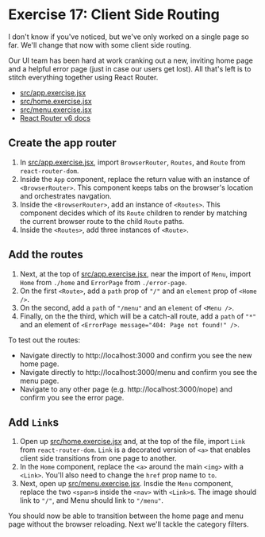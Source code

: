 # Exercise 17: Client Side Routing

I don't know if you've noticed, but we've only worked on a single page so far. We'll change that now with some client side routing.

Our UI team has been hard at work cranking out a new, inviting home page and a helpful error page (just in case our users get lost). All that's left is to stitch everything together using React Router.

- [src/app.exercise.jsx](./src/app.exercise.jsx)
- [src/home.exercise.jsx](./src/home.exercise.jsx)
- [src/menu.exercise.jsx](./src/menu.exercise.jsx)
- [React Router v6 docs](https://reactrouter.com/)

## Create the app router

1. In [src/app.exercise.jsx](./src/app.exercise.jsx), import `BrowserRouter`, `Routes`, and `Route` from `react-router-dom`.
2. Inside the `App` component, replace the return value with an instance of `<BrowserRouter>`. This component keeps tabs on the browser's location and orchestrates navgation.
3. Inside the `<BrowserRouter>`, add an instance of `<Routes>`. This component decides which of its `Route` children to render by matching the current browser route to the child `Route` paths.
4. Inside the `<Routes>`, add three instances of `<Route>`.

## Add the routes

1. Next, at the top of [src/app.exercise.jsx](./src/app.exercise.jsx), near the import of `Menu`, import `Home` from `./home` and `ErrorPage` from `./error-page`.
2. On the first `<Route>`, add a `path` prop of `"/"` and an `element` prop of `<Home />`.
3. On the second, add a `path` of `"/menu"` and an `element` of `<Menu />`.
4. Finally, on the the third, which will be a catch-all route, add a `path` of `"*"` and an element of `<ErrorPage message="404: Page not found!" />`.

To test out the routes:

- Navigate directly to http://localhost:3000 and confirm you see the new home page.
- Navigate directly to http://localhost:3000/menu and confirm you see the menu page.
- Navigate to any other page (e.g. http://localhost:3000/nope) and confirm you see the error page.

## Add `Link`s

1. Open up [src/home.exercise.jsx](./src/home.exercise.jsx) and, at the top of the file, import `Link` from `react-router-dom`. `Link` is a decorated version of `<a>` that enables client side transitions from one page to another.
2. In the `Home` component, replace the `<a>` around the main `<img>` with a `<Link>`. You'll also need to change the `href` prop name to `to`.
3. Next, open up [src/menu.exercise.jsx](./src/menu.exercise.jsx). Insdie the `Menu` component, replace the two `<span>`s inside the `<nav>` with `<Link>`s. The image should link to `"/"`, and Menu should link to `"/menu"`.

You should now be able to transition between the home page and menu page without the browser reloading. Next we'll tackle the category filters.